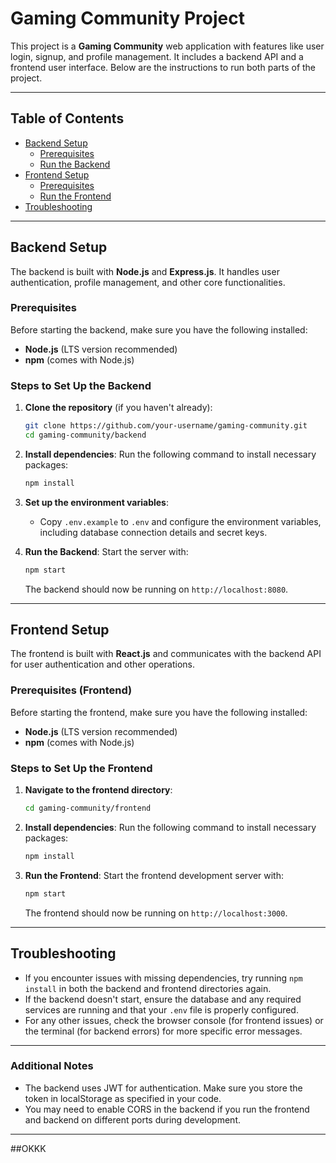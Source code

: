 
# Gaming Community Project

This project is a **Gaming Community** web application with features like user login, signup, and profile management. It includes a backend API and a frontend user interface. Below are the instructions to run both parts of the project.

---

## Table of Contents
- [Backend Setup](#backend-setup)
  - [Prerequisites](#prerequisites)
  - [Run the Backend](#run-the-backend)
- [Frontend Setup](#frontend-setup)
  - [Prerequisites](#prerequisites-frontend)
  - [Run the Frontend](#run-the-frontend)
- [Troubleshooting](#troubleshooting)

---

## Backend Setup

The backend is built with **Node.js** and **Express.js**. It handles user authentication, profile management, and other core functionalities.

### Prerequisites
Before starting the backend, make sure you have the following installed:
- **Node.js** (LTS version recommended)
- **npm** (comes with Node.js)

### Steps to Set Up the Backend

1. **Clone the repository** (if you haven't already):
   ```bash
   git clone https://github.com/your-username/gaming-community.git
   cd gaming-community/backend
   ```

2. **Install dependencies**:
   Run the following command to install necessary packages:
   ```bash
   npm install
   ```

3. **Set up the environment variables**:
   - Copy `.env.example` to `.env` and configure the environment variables, including database connection details and secret keys.

4. **Run the Backend**:
   Start the server with:
   ```bash
   npm start
   ```
   The backend should now be running on `http://localhost:8080`.

---

## Frontend Setup

The frontend is built with **React.js** and communicates with the backend API for user authentication and other operations.

### Prerequisites (Frontend)
Before starting the frontend, make sure you have the following installed:
- **Node.js** (LTS version recommended)
- **npm** (comes with Node.js)

### Steps to Set Up the Frontend

1. **Navigate to the frontend directory**:
   ```bash
   cd gaming-community/frontend
   ```

2. **Install dependencies**:
   Run the following command to install necessary packages:
   ```bash
   npm install
   ```

3. **Run the Frontend**:
   Start the frontend development server with:
   ```bash
   npm start
   ```
   The frontend should now be running on `http://localhost:3000`.

---

## Troubleshooting

- If you encounter issues with missing dependencies, try running `npm install` in both the backend and frontend directories again.
- If the backend doesn't start, ensure the database and any required services are running and that your `.env` file is properly configured.
- For any other issues, check the browser console (for frontend issues) or the terminal (for backend errors) for more specific error messages.

---

### Additional Notes
- The backend uses JWT for authentication. Make sure you store the token in localStorage as specified in your code.
- You may need to enable CORS in the backend if you run the frontend and backend on different ports during development.

---

##OKKK